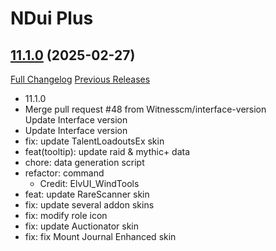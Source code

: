 # NDui Plus

## [11.1.0](https://github.com/Witnesscm/NDui_Plus/tree/11.1.0) (2025-02-27)
[Full Changelog](https://github.com/Witnesscm/NDui_Plus/compare/11.0.8...11.1.0) [Previous Releases](https://github.com/Witnesscm/NDui_Plus/releases)

- 11.1.0  
- Merge pull request #48 from Witnesscm/interface-version  
    Update Interface version  
- Update Interface version  
- fix: update TalentLoadoutsEx skin  
- feat(tooltip): update raid & mythic+ data  
- chore: data generation script  
- refactor: command  
    - Credit: ElvUI\_WindTools  
- feat: update RareScanner skin  
- fix: update several addon skins  
- fix: modify role icon  
- fix: update Auctionator skin  
- fix: fix Mount Journal Enhanced skin  
